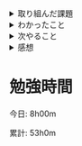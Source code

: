 <details>
<summary>取り組んだ課題</summary>

Dockerの`rails-docker-mysql`の課題

</details>

<details>
<summary>わかったこと</summary>

- Rails 6.1.6でwebpackをinstallする方法
- volume内のデータの初期化
- Password等、隠す方法

</details>

<details>
<summary>次やること</summary>

- DockerのInput課題2

</details>

<details>
<summary>感想</summary>

Dockerでwebpackをinstallするためにnodejsとyarnのversionを上げるのに苦労した。mysqlのcontainerがどうしても立ち上がらなかったが`docker system prune --force --volume`をしたらupできた。
</details>

# 勉強時間
今日: 8h00m

累計: 53h0m
